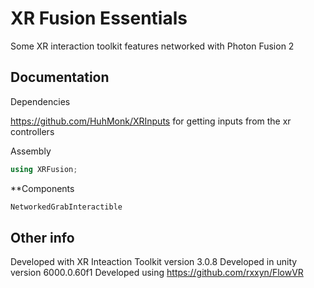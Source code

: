 # XR Fusion Essentials
Some XR interaction toolkit features networked with Photon Fusion 2

## Documentation

Dependencies

https://github.com/HuhMonk/XRInputs for getting inputs from the xr controllers

Assembly

```csharp
using XRFusion;
```

**Components

```csharp
NetworkedGrabInteractible
```
## Other info

Developed with XR Inteaction Toolkit version 3.0.8
Developed in unity version 6000.0.60f1
Developed using https://github.com/rxxyn/FlowVR
